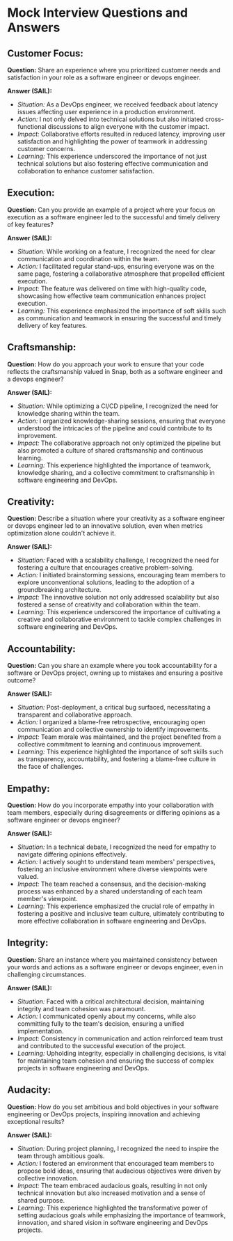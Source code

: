 # Mock Interview Questions and Answers

## Customer Focus:

**Question:** Share an experience where you prioritized customer needs and satisfaction in your role as a software engineer or devops engineer.

**Answer (SAIL):**

- _Situation:_ As a DevOps engineer, we received feedback about latency issues affecting user experience in a production environment.
- _Action:_ I not only delved into technical solutions but also initiated cross-functional discussions to align everyone with the customer impact.
- _Impact:_ Collaborative efforts resulted in reduced latency, improving user satisfaction and highlighting the power of teamwork in addressing customer concerns.
- _Learning:_ This experience underscored the importance of not just technical solutions but also fostering effective communication and collaboration to enhance customer satisfaction.

## Execution:

**Question:** Can you provide an example of a project where your focus on execution as a software engineer led to the successful and timely delivery of key features?

**Answer (SAIL):**

- _Situation:_ While working on a feature, I recognized the need for clear communication and coordination within the team.
- _Action:_ I facilitated regular stand-ups, ensuring everyone was on the same page, fostering a collaborative atmosphere that propelled efficient execution.
- _Impact:_ The feature was delivered on time with high-quality code, showcasing how effective team communication enhances project execution.
- _Learning:_ This experience emphasized the importance of soft skills such as communication and teamwork in ensuring the successful and timely delivery of key features.

## Craftsmanship:

**Question:** How do you approach your work to ensure that your code reflects the craftsmanship valued in Snap, both as a software engineer and a devops engineer?

**Answer (SAIL):**

- _Situation:_ While optimizing a CI/CD pipeline, I recognized the need for knowledge sharing within the team.
- _Action:_ I organized knowledge-sharing sessions, ensuring that everyone understood the intricacies of the pipeline and could contribute to its improvement.
- _Impact:_ The collaborative approach not only optimized the pipeline but also promoted a culture of shared craftsmanship and continuous learning.
- _Learning:_ This experience highlighted the importance of teamwork, knowledge sharing, and a collective commitment to craftsmanship in software engineering and DevOps.

## Creativity:

**Question:** Describe a situation where your creativity as a software engineer or devops engineer led to an innovative solution, even when metrics optimization alone couldn't achieve it.

**Answer (SAIL):**

- _Situation:_ Faced with a scalability challenge, I recognized the need for fostering a culture that encourages creative problem-solving.
- _Action:_ I initiated brainstorming sessions, encouraging team members to explore unconventional solutions, leading to the adoption of a groundbreaking architecture.
- _Impact:_ The innovative solution not only addressed scalability but also fostered a sense of creativity and collaboration within the team.
- _Learning:_ This experience underscored the importance of cultivating a creative and collaborative environment to tackle complex challenges in software engineering and DevOps.

## Accountability:

**Question:** Can you share an example where you took accountability for a software or DevOps project, owning up to mistakes and ensuring a positive outcome?

**Answer (SAIL):**

- _Situation:_ Post-deployment, a critical bug surfaced, necessitating a transparent and collaborative approach.
- _Action:_ I organized a blame-free retrospective, encouraging open communication and collective ownership to identify improvements.
- _Impact:_ Team morale was maintained, and the project benefited from a collective commitment to learning and continuous improvement.
- _Learning:_ This experience highlighted the importance of soft skills such as transparency, accountability, and fostering a blame-free culture in the face of challenges.

## Empathy:

**Question:** How do you incorporate empathy into your collaboration with team members, especially during disagreements or differing opinions as a software engineer or devops engineer?

**Answer (SAIL):**

- _Situation:_ In a technical debate, I recognized the need for empathy to navigate differing opinions effectively.
- _Action:_ I actively sought to understand team members' perspectives, fostering an inclusive environment where diverse viewpoints were valued.
- _Impact:_ The team reached a consensus, and the decision-making process was enhanced by a shared understanding of each team member's viewpoint.
- _Learning:_ This experience emphasized the crucial role of empathy in fostering a positive and inclusive team culture, ultimately contributing to more effective collaboration in software engineering and DevOps.

## Integrity:

**Question:** Share an instance where you maintained consistency between your words and actions as a software engineer or devops engineer, even in challenging circumstances.

**Answer (SAIL):**

- _Situation:_ Faced with a critical architectural decision, maintaining integrity and team cohesion was paramount.
- _Action:_ I communicated openly about my concerns, while also committing fully to the team's decision, ensuring a unified implementation.
- _Impact:_ Consistency in communication and action reinforced team trust and contributed to the successful execution of the project.
- _Learning:_ Upholding integrity, especially in challenging decisions, is vital for maintaining team cohesion and ensuring the success of complex projects in software engineering and DevOps.

## Audacity:

**Question:** How do you set ambitious and bold objectives in your software engineering or DevOps projects, inspiring innovation and achieving exceptional results?

**Answer (SAIL):**

- _Situation:_ During project planning, I recognized the need to inspire the team through ambitious goals.
- _Action:_ I fostered an environment that encouraged team members to propose bold ideas, ensuring that audacious objectives were driven by collective innovation.
- _Impact:_ The team embraced audacious goals, resulting in not only technical innovation but also increased motivation and a sense of shared purpose.
- _Learning:_ This experience highlighted the transformative power of setting audacious goals while emphasizing the importance of teamwork, innovation, and shared vision in software engineering and DevOps projects.
